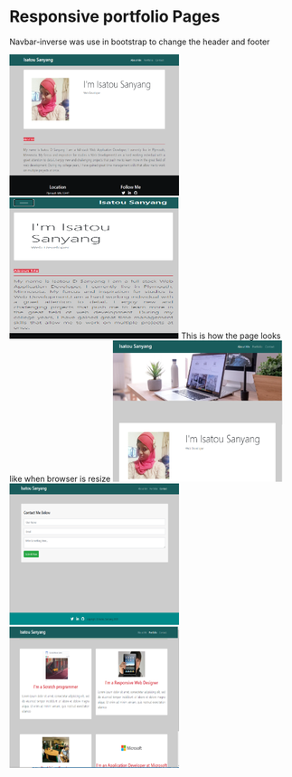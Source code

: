 # Responsive portfolio Pages

Navbar-inverse was use in bootstrap to change the header and footer 


<img src="Assets/images/index_page1.PNG" width="300" height="250">

<img src="Assets/images/index_page2.PNG" width="300" height="250">
This is how the page looks like when browser is resize

<img src="Assets/images/index_page.PNG" width="300" height="250">

<img src="Assets/images/contact.PNG" width="300" height="250">

<img src="Assets/images/portfolio.PNG" width="300" height="250">
